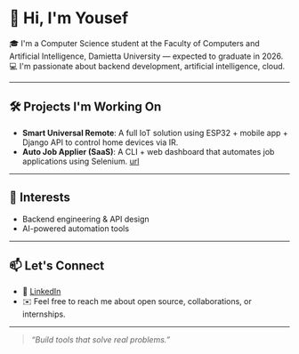 # 👋 Hi, I'm Yousef

🎓 I'm a Computer Science student at the Faculty of Computers and Artificial Intelligence, Damietta University — expected to graduate in 2026.  
💻 I'm passionate about backend development, artificial intelligence, cloud.  

---

## 🛠️ Projects I'm Working On
- **Smart Universal Remote**: A full IoT solution using ESP32 + mobile app + Django API to control home devices via IR.  
- **Auto Job Applier (SaaS)**: A CLI + web dashboard that automates job applications using Selenium.  [url](https://jobpilot-app.stagearea.rocks/)
---

## 🎯 Interests
- Backend engineering & API design  
- AI-powered automation tools  
---

## 📫 Let's Connect

- 💼 [LinkedIn](https://www.linkedin.com/in/yousef-a-azeem-sedik/)
- ✉️ Feel free to reach me about open source, collaborations, or internships.

---

> _“Build tools that solve real problems.”_

